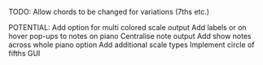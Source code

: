TODO:
Allow chords to be changed for variations (7ths etc.)

POTENTIAL:
Add option for multi colored scale output
Add labels or on hover pop-ups to notes on piano
Centralise note output
Add show notes across whole piano option
Add additional scale types
Implement circle of fifths GUI
